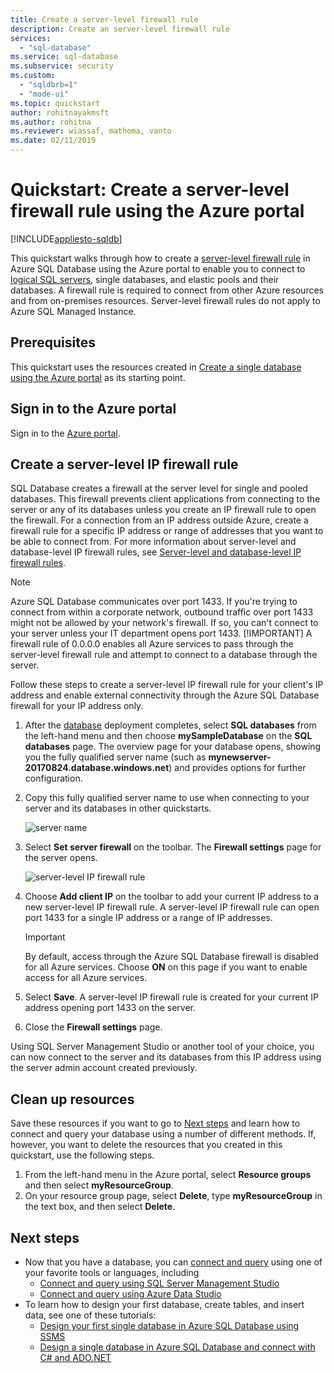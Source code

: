 ```yaml
---
title: Create a server-level firewall rule
description: Create an server-level firewall rule
services:
  - "sql-database"
ms.service: sql-database
ms.subservice: security
ms.custom:
  - "sqldbrb=1"
  - "mode-ui"
ms.topic: quickstart
author: rohitnayakmsft
ms.author: rohitna
ms.reviewer: wiassaf, mathoma, vanto
ms.date: 02/11/2019
---
```

# Quickstart: Create a server-level firewall rule using the Azure portal
[!INCLUDE[appliesto-sqldb](../includes/appliesto-sqldb.md)]

This quickstart walks through how to create a [server-level firewall rule](firewall-configure.md) in Azure SQL Database using the Azure portal to enable you to connect to [logical SQL servers](logical-servers.md), single databases, and elastic pools and their databases. A firewall rule is required to connect from other Azure resources and from on-premises resources. Server-level firewall rules do not apply to Azure SQL Managed Instance.

## Prerequisites

This quickstart uses the resources created in [Create a single database using the Azure portal](single-database-create-quickstart.md) as its starting point.

## Sign in to the Azure portal

Sign in to the [Azure portal](https://portal.azure.com/).

## Create a server-level IP firewall rule

 SQL Database creates a firewall at the  server level for single and pooled databases. This firewall prevents client applications from connecting to the server or any of its databases unless you create an IP firewall rule to open the firewall. For a connection from an IP address outside Azure, create a firewall rule for a specific IP address or range of addresses that you want to be able to connect from. For more information about server-level and database-level IP firewall rules, see [Server-level and database-level IP firewall rules](firewall-configure.md).

> [!NOTE]
> Azure SQL Database communicates over port 1433. If you're trying to connect from within a corporate network, outbound traffic over port 1433 might not be allowed by your network's firewall. If so, you can't connect to your server unless your IT department opens port 1433.
> [!IMPORTANT]
> A firewall rule of 0.0.0.0 enables all Azure services to pass through the server-level firewall rule and attempt to connect to a database through the server.

Follow these steps to create a server-level IP firewall rule for your client's IP address and enable external connectivity through the Azure SQL Database firewall for your IP address only.

1. After the [database](#prerequisites) deployment completes, select **SQL databases** from the left-hand menu and then choose **mySampleDatabase** on the **SQL databases** page. The overview page for your database opens, showing you the fully qualified server name (such as **mynewserver-20170824.database.windows.net**) and provides options for further configuration.

2. Copy this fully qualified server name to use when connecting to your server and its databases in other quickstarts.

   ![server name](./media/firewall-create-server-level-portal-quickstart/server-name.png)

3. Select **Set server firewall** on the toolbar. The **Firewall settings** page for the server opens.

   ![server-level IP firewall rule](./media/firewall-create-server-level-portal-quickstart/server-firewall-rule.png)

4. Choose **Add client IP** on the toolbar to add your current IP address to a new server-level IP firewall rule. A server-level IP firewall rule can open port 1433 for a single IP address or a range of IP addresses.

   > [!IMPORTANT]
   > By default, access through the Azure SQL Database firewall is disabled for all Azure services. Choose **ON** on this page if you want to enable access for all Azure services.
   >

5. Select **Save**. A server-level IP firewall rule is created for your current IP address opening port 1433 on the server.

6. Close the **Firewall settings** page.

Using SQL Server Management Studio or another tool of your choice, you can now connect to the server and its databases from this IP address using the server admin account created previously.

## Clean up resources

Save these resources if you want to go to [Next steps](#next-steps) and learn how to connect and query your database using a number of different methods. If, however, you want to delete the resources that you created in this quickstart, use the following steps.

1. From the left-hand menu in the Azure portal, select **Resource groups** and then select **myResourceGroup**.
2. On your resource group page, select **Delete**, type **myResourceGroup** in the text box, and then select **Delete**.

## Next steps

- Now that you have a database, you can [connect and query](connect-query-content-reference-guide.md) using one of your favorite tools or languages, including
  - [Connect and query using SQL Server Management Studio](connect-query-ssms.md)
  - [Connect and query using Azure Data Studio](/sql/azure-data-studio/quickstart-sql-database?toc=/azure/sql-database/toc.json)
- To learn how to design your first database, create tables, and insert data, see one of these tutorials:
  - [Design your first single database in Azure SQL Database using SSMS](design-first-database-tutorial.md)
  - [Design a single database in Azure SQL Database and connect with C# and ADO.NET](design-first-database-csharp-tutorial.md)
